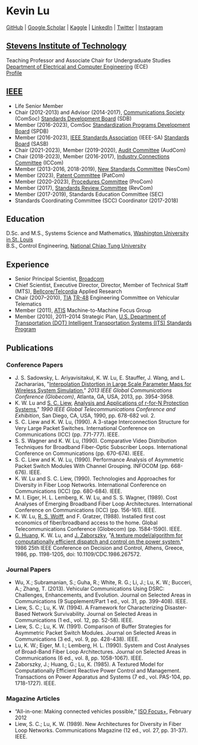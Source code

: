 # Kevin Lu
[GitHub](https://github.com/kevinwlu) | 
[Google Scholar](https://scholar.google.com/citations?user=r3ktnhEAAAAJ) | 
[Kaggle](https://www.kaggle.com/kevinwlu) | 
[LinkedIn](https://www.linkedin.com/in/kevinwlu) | 
[Twitter](https://twitter.com/kevinwlu) |
[Instagram](https://www.instagram.com/kevinwenlu/)
## [Stevens Institute of Technology](https://www.stevens.edu/)
Teaching Professor and Associate Chair for Undergraduate Studies \
[Department of Electrical and Computer Engineering](https://www.stevens.edu/school-engineering-science/departments/electrical-computer-engineering) (ECE) \
[Profile](https://www.stevens.edu/profile/klu2)
## [IEEE](https://www.ieee.org/)
* Life Senior Member
* Chair (2012-2013) and Advisor (2014-2017), [Communications Society](https://www.comsoc.org/) (ComSoc) [Standards Development Board](https://www.comsoc.org/about/boards/standards-development-board) (SDB)
* Member (2016-2023), ComSoc [Standardization Programs Development Board](https://www.comsoc.org/about/boards/standardization-programs-development-board) (SPDB)
* Member (2016-2023), [IEEE Standards Association](https://standards.ieee.org/) (IEEE-SA) [Standards Board](https://standards.ieee.org/about/sasb/) (SASB)
* Chair (2021-2023), Member (2019-2020), [Audit Committee](https://standards.ieee.org/about/sasb/audcom/) (AudCom)
* Chair (2018-2023), Member (2016-2017), [Industry Connections Committee](https://standards.ieee.org/about/bog/iccom/) (ICCom)
* Member (2013-2016, 2018-2019), [New Standards Committee](https://standards.ieee.org/about/sasb/nescom/) (NesCom)
* Member (2023), [Patent Committee](https://standards.ieee.org/about/sasb/patcom/) (PatCom)
* Member (2020-2023), [Procedures Committee](https://standards.ieee.org/about/sasb/procom/) (ProCom)
* Member (2017), [Standards Review Committee](https://standards.ieee.org/about/sasb/revcom/) (RevCom)
* Member (2017-2019), Standards Education Committee (SEC)
* Standards Coordinating Committee (SCC) Coordinator (2017-2018)
## Education
D.Sc. and M.S., Systems Science and Mathematics, [Washington University in St. Louis](https://wustl.edu/) \
B.S., Control Engineering, [National Chiao Tung University](https://en.nycu.edu.tw/)
## Experience
* Senior Principal Scientist, [Broadcom](https://www.broadcom.com/)
* Chief Scientist, Executive Director, Director, Member of Technical Staff (MTS), [Bellcore/Telcordia](https://en.wikipedia.org/wiki/Iconectiv) Applied Research
* Chair (2007–2010), [TIA](https://tiaonline.org/) [TR-48](https://tiaonline.org/standards-committees/tr-48/) Engineering Committee on Vehicular Telematics
* Member (2011), [ATIS](https://www.atis.org/) Machine-to-Machine Focus Group
* Member (2010), 2011–2014 Strategic Plan, [U.S. Department of Transportation (DOT) Intelligent Transportation Systems (ITS) Standards Program](https://www.standards.its.dot.gov/)
## Publications
### Conference Papers
* J. S. Sadowsky, L. Ariyavisitakul, K. W. Lu, E. Stauffer, J. Wang, and L. Zachararias, "[Interpolation Distortion in Large Scale Parameter Maps for Wireless System Simulation](https://ieeexplore.ieee.org/document/6831691)," *2013 IEEE Global Communications Conference (Globecom)*, Atlanta, GA, USA, 2013, pp. 3954-3958.
* K. W. Lu and [S. C. Liew](https://en.wikipedia.org/wiki/Soung_Chang_Liew), [Analysis and Applications of r-for-N Protection Systems](https://ieeexplore.ieee.org/document/116594)," *1990 IEEE Global Telecommunications Conference and Exhibition*, San Diego, CA, USA, 1990, pp. 678-682 vol. 2.
* S. C. Liew and K. W. Lu, (1990). A 3-stage Interconnection Structure for Very Large Packet Switches. International Conference on Communications (ICC) (pp. 771-777). IEEE.
* S. S. Wagner and K. W. Lu, (1990). Comparative Video Distribution Techniques for Broadband Fiber-Optic Subscriber Loops. International Conference on Communications (pp. 670-674). IEEE.
* S. C. Liew and K. W. Lu, (1990). Performance Analysis of Asymmetric Packet Switch Modules With Channel Grouping. INFOCOM (pp. 668-676). IEEE.
* K. W. Lu and S. C. Liew, (1990). Technologies and Approaches for Diversity in Fiber Loop Networks. International Conference on Communications (ICC) (pp. 680-684). IEEE.
* M. I. Eiger, H. L. Lemberg,  K. W. Lu, and S. S. Wagner, (1989). Cost Analyses of Emerging Broadband Fiber Loop Architectures. International Conference on Communications (ICC) (pp. 156-161). IEEE.
* K. W. Lu, [R. S. Wolff](https://www.montana.edu/rwolff/), and F. Gratzer, (1988). Installed first cost economics of fiber/broadband access to the home. Global Telecommunications Conference (Globecom) (pp. 1584-1590). IEEE.
* [G. Huang](https://scholars.library.tamu.edu/vivo/display/n8800928d/), K. W. Lu, and [J. Zaborszky](https://www.nae.edu/28317/Dr-John-Zaborszky), "[A texture model/algorithm for computationally efficient dispatch and control on the power system](https://ieeexplore.ieee.org/abstract/document/4048961)," 1986 25th IEEE Conference on Decision and Control, Athens, Greece, 1986, pp. 1198-1205, doi: 10.1109/CDC.1986.267572.
### Journal Papers
* Wu, X.; Subramanian, S.; Guha, R.; White, R. G.; Li, J.; Lu, K. W.; Bucceri, A.; Zhang, T. (2013). Vehicular Communications Using DSRC: Challenges, Enhancements, and Evolution. Journal on Selected Areas in Communications (9 Supplement/Part 1 ed., vol. 31, pp. 399-408). IEEE.
* Liew, S. C.; Lu, K. W. (1994). A Framework for Characterizing Disaster-Based Network Survivability. Journal on Selected Areas in Communications (1 ed., vol. 12, pp. 52-58). IEEE.
* Liew, S. C.; Lu, K. W. (1991). Comparison of Buffer Strategies for Asymmetric Packet Switch Modules. Journal on Selected Areas in Communications (3 ed., vol. 9, pp. 428-438). IEEE.
* Lu, K. W.; Eiger, M. I.; Lemberg, H. L. (1990). System and Cost Analyses of Broad-Band Fiber Loop Architectures. Journal on Selected Areas in Communications (6 ed., vol. 8, pp. 1058-1067). IEEE.
* Zaborszky, J.; Huang, G.; Lu, K. (1985). A Textured Model for Computationally Efficient Reactive Power Control and Management. Transactions on Power Apparatus and Systems (7 ed., vol. PAS-104, pp. 1718-1727). IEEE.
### Magazine Articles
* “All-in-one: Making connected vehicles possible,” [ISO Focus+](https://www.iso.org/files/live/sites/isoorg/files/news/magazine/ISO%20Focus%2b%20(2010-2013)/en/2012/ISO%20Focus%2b%2c%20February%202012.pdf), February 2012
* Liew, S. C.; Lu, K. W. (1989). New Architectures for Diversity in Fiber Loop Networks. Communications Magazine (12 ed., vol. 27, pp. 31-37). IEEE.
